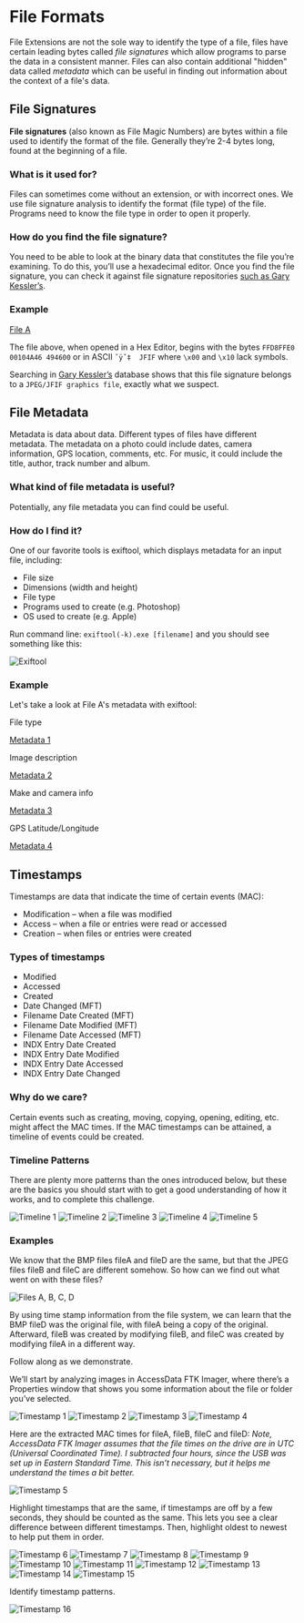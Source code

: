 # File Formats

File Extensions are not the sole way to identify the type of a file, files have certain leading bytes called *file signatures* which allow programs to parse the data in a consistent manner. Files can also contain additional "hidden" data called *metadata* which can be useful in finding out information about the context of a file's data.

## File Signatures

**File signatures** (also known as File Magic Numbers) are bytes within a file used to identify the format of the file. Generally they’re 2-4 bytes long, found at the beginning of a file.

### What is it used for?

Files can sometimes come without an extension, or with incorrect ones. We use file signature analysis to identify the format (file type) of the file. Programs need to know the file type in order to open it properly.

### How do you find the file signature?

You need to be able to look at the binary data that constitutes the file you’re examining. To do this, you’ll use a hexadecimal editor. Once you find the file signature, you can check it against file signature repositories [such as Gary Kessler’s](http://www.garykessler.net/library/file_sigs.html).

### Example

[File A](images/file-a.jpg)

The file above, when opened in a Hex Editor, begins with the bytes `FFD8FFE0 00104A46 494600` or in ASCII `ˇÿˇ‡  JFIF` where `\x00` and `\x10` lack symbols. 

Searching in [Gary Kessler’s](http://www.garykessler.net/library/file_sigs.html) database shows that this file signature belongs to a `JPEG/JFIF graphics file`, exactly what we suspect.

## File Metadata

Metadata is data about data. Different types of files have different metadata. The metadata on a photo could include dates, camera information, GPS location, comments, etc. For music, it could include the title, author, track number and album.

### What kind of file metadata is useful?

Potentially, any file metadata you can find could be useful.

### How do I find it?
One of our favorite tools is exiftool, which displays metadata for an input file, including:
- File size
- Dimensions (width and height)
- File type
- Programs used to create (e.g. Photoshop)
- OS used to create (e.g. Apple)

Run command line: `exiftool(-k).exe [filename]` and you should see something like this:

![Exiftool](images/exiftool.png)

### Example

Let's take a look at File A's metadata with exiftool: 

File type

[Metadata 1](images/file-a-metadata-1.png)

Image description

[Metadata 2](images/file-a-metadata-2.png)

Make and camera info

[Metadata 3](images/file-a-metadata-3.png)

GPS Latitude/Longitude

[Metadata 4](images/file-a-metadata-4.png)


## Timestamps

Timestamps are data that indicate the time of certain events (MAC):
- Modification – when a file was modified
- Access – when a file or entries were read or accessed
- Creation – when files or entries were created

### Types of timestamps
- Modified
- Accessed
- Created
- Date Changed (MFT)
- Filename Date Created (MFT)
- Filename Date Modified (MFT)
- Filename Date Accessed (MFT)
- INDX Entry Date Created
- INDX Entry Date Modified
- INDX Entry Date Accessed
- INDX Entry Date Changed

### Why do we care?
Certain events such as creating, moving, copying, opening, editing, etc. might affect the MAC times. If the MAC timestamps can be attained, a timeline of events could be created.

### Timeline Patterns
There are plenty more patterns than the ones introduced below, but these are the basics you should start with to get a good understanding of how it works, and to complete this challenge.

![Timeline 1](images/timeline-1.png)
![Timeline 2](images/timeline-2.png)
![Timeline 3](images/timeline-3.png)
![Timeline 4](images/timeline-4.png)
![Timeline 5](images/timeline-5.png)

### Examples

We know that the BMP files fileA and fileD are the same, but that the JPEG files fileB and fileC are different somehow. So how can we find out what went on with these files?

![Files A, B, C, D](file-a-b-c-d.png)

By using time stamp information from the file system, we can learn that the BMP fileD was the original file, with fileA being a copy of the original. Afterward, fileB was created by modifying fileB, and fileC was created by modifying fileA in a different way.

Follow along as we demonstrate.

We’ll start by analyzing images in AccessData FTK Imager, where there’s a Properties window that shows you some information about the file or folder you’ve selected.

![Timestamp 1](images/timestamp-1.png)
![Timestamp 2](images/timestamp-2.png)
![Timestamp 3](images/timestamp-3.png)
![Timestamp 4](images/timestamp-4.png)

Here are the extracted MAC times for fileA, fileB, fileC and fileD:
*Note, AccessData FTK Imager assumes that the file times on the drive are in UTC (Universal Coordinated Time). I subtracted four hours, since the USB was set up in Eastern Standard Time. This isn’t necessary, but it helps me understand the times a bit better.*

![Timestamp 5](images/timestamp-5.png)

Highlight timestamps that are the same, if timestamps are off by a few seconds, they should be counted as the same. This lets you see a clear difference between different timestamps. Then, highlight oldest to newest to help put them in order.

![Timestamp 6](images/timestamp-6.png)
![Timestamp 7](images/timestamp-7.png)
![Timestamp 8](images/timestamp-8.png)
![Timestamp 9](images/timestamp-9.png)
![Timestamp 10](images/timestamp-10.png)
![Timestamp 11](images/timestamp-11.png)
![Timestamp 12](images/timestamp-12.png)
![Timestamp 13](images/timestamp-13.png)
![Timestamp 14](images/timestamp-14.png)
![Timestamp 15](images/timestamp-15.png)


Identify timestamp patterns.

![Timestamp 16](images/timestamp-16.png)
